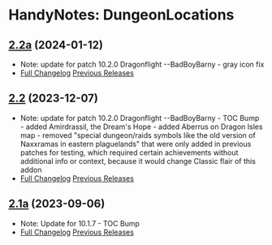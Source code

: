 # HandyNotes: DungeonLocations
## [2.2a](https://github.com/Ssesmar/HandyNotes_DungeonLocations) (2024-01-12)
- Note: update for patch 10.2.0 Dragonflight --BadBoyBarny
      - gray icon fix
- [Full Changelog](https://github.com/Ssesmar/HandyNotes_DungeonLocations/compare/2.1a...2.2) [Previous Releases](https://github.com/Ssesmar/HandyNotes_DungeonLocations/releases)
## [2.2](https://github.com/Ssesmar/HandyNotes_DungeonLocations) (2023-12-07)
- Note: update for patch 10.2.0 Dragonflight --BadBoyBarny
      - TOC Bump
      - added Amirdrassil, the Dream's Hope
      - added Aberrus on Dragon Isles map
      - removed "special dungeon/raids symbols like the old version of Naxxramas in eastern plaguelands" that were only added in previous patches for testing, which required certain achievements without additional
        info or context, because it would change Classic flair of this addon
- [Full Changelog](https://github.com/Ssesmar/HandyNotes_DungeonLocations/compare/2.1a...2.2) [Previous Releases](https://github.com/Ssesmar/HandyNotes_DungeonLocations/releases)

## [2.1a](https://github.com/Ssesmar/HandyNotes_DungeonLocations) (2023-09-06)
- Note: Update for 10.1.7
      - TOC Bump
- [Full Changelog](https://github.com/Ssesmar/HandyNotes_DungeonLocations/compare/2.1...2.1a) [Previous Releases](https://github.com/Ssesmar/HandyNotes_DungeonLocations/releases)